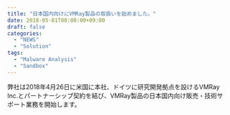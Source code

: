 ```yaml
---
title: "日本国内向けにVMRay製品の取扱いを始めました。"
date: 2018-05-01T00:00:00+09:00
draft: false
categories:
  - "NEWS"
  - "Solution"
tags:
  - "Malware Analysis"
  - "Sandbox"
---
```

弊社は2018年4月26日に米国に本社、ドイツに研究開発拠点を設けるVMRay Inc.とパートナーシップ契約を結び、VMRay製品の日本国内向け販売・技術サポート業務を開始します。
